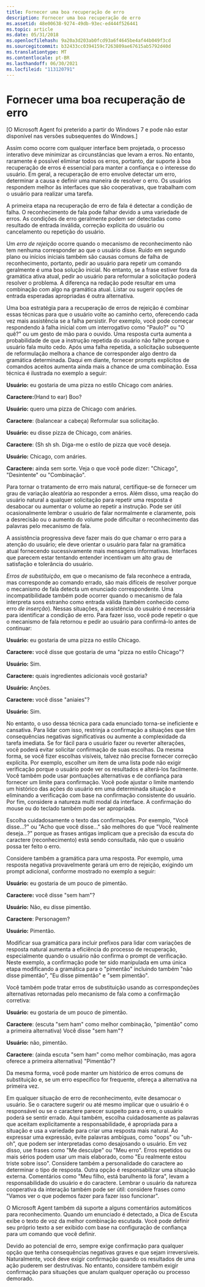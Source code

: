 ```yaml
---
title: Fornecer uma boa recuperação de erro
description: Fornecer uma boa recuperação de erro
ms.assetid: 48e00638-9274-49db-93ec-ed444f526441
ms.topic: article
ms.date: 05/31/2018
ms.openlocfilehash: 9a20a3d203ab0fcd93a6f4645be4af44b049f3cd
ms.sourcegitcommit: b32433cc0394159c7263809ae67615ab5792d40d
ms.translationtype: MT
ms.contentlocale: pt-BR
ms.lasthandoff: 06/30/2021
ms.locfileid: "113120791"
---
```

# <a name="provide-good-error-recovery"></a>Fornecer uma boa recuperação de erro

\[O Microsoft Agent foi preterido a partir do Windows 7 e pode não estar disponível nas versões subsequentes do Windows.\]

Assim como ocorre com qualquer interface bem projetada, o processo interativo deve minimizar as circunstâncias que levam a erros. No entanto, raramente é possível eliminar todos os erros, portanto, dar suporte à boa recuperação de erros é essencial para manter a confiança e o interesse do usuário. Em geral, a recuperação de erro envolve detectar um erro, determinar a causa e definir uma maneira de resolver o erro. Os usuários respondem melhor às interfaces que são cooperativas, que trabalham com o usuário para realizar uma tarefa.

A primeira etapa na recuperação de erro de fala é detectar a condição de falha. O reconhecimento de fala pode falhar devido a uma variedade de erros. As condições de erro geralmente podem ser detectadas como resultado de entrada inválida, correção explícita do usuário ou cancelamento ou repetição do usuário.

Um *erro de rejeição* ocorre quando o mecanismo de reconhecimento não tem nenhuma corresponder ao que o usuário disse. Ruído em segundo plano ou inícios iniciais também são causas comuns de falha de reconhecimento, portanto, pedir ao usuário para repetir um comando geralmente é uma boa solução inicial. No entanto, se a frase estiver fora da gramática ativa atual, pedir ao usuário para reformular a solicitação poderá resolver o problema. A diferença na redação pode resultar em uma combinação com algo na gramática atual. Listar ou sugerir opções de entrada esperadas apropriadas é outra alternativa.

Uma boa estratégia para a recuperação de erros de rejeição é combinar essas técnicas para que o usuário volte ao caminho certo, oferecendo cada vez mais assistência se a falha persistir. Por exemplo, você pode começar respondendo à falha inicial com um interrogativo como "Paulo?" ou "O quê?" ou um gesto de mão para o ouvido. Uma resposta curta aumenta a probabilidade de que a instrução repetida do usuário não falhe porque o usuário fala muito cedo. Após uma falha repetida, a solicitação subsequente de reformulação melhora a chance de corresponder algo dentro da gramática determinada. Daqui em diante, fornecer prompts explícitos de comandos aceitos aumenta ainda mais a chance de uma combinação. Essa técnica é ilustrada no exemplo a seguir:

**Usuário:** eu gostaria de uma pizza no estilo Chicago com anáries.

**Caractere:**(Hand to ear) Boo?

**Usuário:** quero uma pizza de Chicago com anáries.

**Caractere**: (balancear a cabeça) Reformular sua solicitação.

**Usuário:** eu disse pizza de Chicago, com anáries.

**Caractere**: (Sh sh sh. Diga-me o estilo de pizza que você deseja.

**Usuário:** Chicago, com anáries.

**Caractere:** ainda sem sorte. Veja o que você pode dizer: "Chicago", "Desintente" ou "Combinação".

Para tornar o tratamento de erro mais natural, certifique-se de fornecer um grau de variação aleatória ao responder a erros. Além disso, uma reação do usuário natural a qualquer solicitação para repetir uma resposta é desabocar ou aumentar o volume ao repetir a instrução. Pode ser útil ocasionalmente lembrar o usuário de falar normalmente e claramente, pois a desrecisão ou o aumento do volume pode dificultar o reconhecimento das palavras pelo mecanismo de fala.

A assistência progressiva deve fazer mais do que chamar o erro para a atenção do usuário; ele deve orientar o usuário para falar na gramática atual fornecendo sucessivamente mais mensagens informativas. Interfaces que parecem estar tentando entender incentivam um alto grau de satisfação e tolerância do usuário.

*Erros de substituição*, em que o mecanismo de fala reconhece a entrada, mas corresponde ao comando errado, são mais difíceis de resolver porque o mecanismo de fala detecta um enunciado correspondente. Uma incompatibilidade também pode ocorrer quando o mecanismo de fala interpreta sons estranho como entrada válida (também conhecido como erro *de inserção*). Nessas situações, a assistência do usuário é necessária para identificar a condição de erro. Para fazer isso, você pode repetir o que o mecanismo de fala retornou e pedir ao usuário para confirmá-lo antes de continuar:

**Usuário:** eu gostaria de uma pizza no estilo Chicago.

**Caractere:** você disse que gostaria de uma "pizza no estilo Chicago"?

**Usuário:** Sim.

**Caractere:** quais ingredientes adicionais você gostaria?

**Usuário:** Anções.

**Caractere:** você disse "aniaies"?

**Usuário:** Sim.

No entanto, o uso dessa técnica para cada enunciado torna-se ineficiente e cansativa. Para lidar com isso, restrinja a confirmação a situações que têm consequências negativas significativas ou aumente a complexidade da tarefa imediata. Se for fácil para o usuário fazer ou reverter alterações, você poderá evitar solicitar confirmação de suas escolhas. Da mesma forma, se você fizer escolhas visíveis, talvez não precise fornecer correção explícita. Por exemplo, escolher um item de uma lista pode não exigir verificação porque o usuário pode ver os resultados e alterá-los facilmente. Você também pode usar pontuações alternativas e de confiança para fornecer um limite para confirmação. Você pode ajustar o limite mantendo um histórico das ações do usuário em uma determinada situação e eliminando a verificação com base na confirmação consistente do usuário. Por fim, considere a natureza multi modal da interface. A confirmação do mouse ou do teclado também pode ser apropriada.

Escolha cuidadosamente o texto das confirmações. Por exemplo, "Você disse...?" ou "Acho que você disse..." são melhores do que "Você realmente deseja...?" porque as frases antigas implicam que a precisão da escuta do caractere (reconhecimento) está sendo consultada, não que o usuário possa ter feito o erro.

Considere também a gramática para uma resposta. Por exemplo, uma resposta negativa provavelmente gerará um erro de rejeição, exigindo um prompt adicional, conforme mostrado no exemplo a seguir:

**Usuário:** eu gostaria de um pouco de pimentão.

**Caractere:** você disse "sem ham"?

**Usuário:** Não, eu disse pimentão.

**Caractere**: Personagem?

**Usuário:** Pimentão.

Modificar sua gramática para incluir prefixos para lidar com variações de resposta natural aumenta a eficiência do processo de recuperação, especialmente quando o usuário não confirma o prompt de verificação. Neste exemplo, a confirmação pode ter sido manipulada em uma única etapa modificando a gramática para o "pimentão" incluindo também "não disse pimentão", "Eu disse pimentão" e "sem pimentão".

Você também pode tratar erros de substituição usando as correspondeções alternativas retornadas pelo mecanismo de fala como a confirmação corretiva:

**Usuário:** eu gostaria de um pouco de pimentão.

**Caractere**: (escuta "sem ham" como melhor combinação, "pimentão" como a primeira alternativa) Você disse "sem ham"?

**Usuário:** não, pimentão.

**Caractere**: (ainda escuta "sem ham" como melhor combinação, mas agora oferece a primeira alternativa) "Pimentão"?

Da mesma forma, você pode manter um histórico de erros comuns de substituição e, se um erro específico for frequente, ofereça a alternativa na primeira vez.

Em qualquer situação de erro de reconhecimento, evite desamocar o usuário. Se o caractere sugerir ou até mesmo implicar que o usuário é o responsável ou se o caractere parecer suspeito para o erro, o usuário poderá se sentir errado. Aqui também, escolha cuidadosamente as palavras que aceitam explicitamente a responsabilidade, é apropriada para a situação e usa a variedade para criar uma resposta mais natural. Ao expressar uma expressão, evite palavras ambíguas, como "oops" ou "uh-oh", que podem ser interpretadas como desajosando o usuário. Em vez disso, use frases como "Me desculpe" ou "Meu erro". Erros repetidos ou mais sérios podem usar um mais elaborado, como "Eu realmente estou triste sobre isso". Considere também a personalidade do caractere ao determinar o tipo de resposta. Outra opção é responsabilizar uma situação externa. Comentários como "Meu filho, está barulhento lá fora", levam a responsabilidade do usuário e do caractere. Lembrar o usuário da natureza cooperativa da interação também pode ser útil: considere frases como "Vamos ver o que podemos fazer para fazer isso funcionar".

O Microsoft Agent também dá suporte a alguns comentários automáticos para reconhecimento. Quando um enunciado é detectado, a Dica de Escuta exibe o texto de voz da melhor combinação escutada. Você pode definir seu próprio texto a ser exibido com base na configuração de confiança para um comando que você definir.

Devido ao potencial de erro, sempre exige confirmação para qualquer opção que tenha consequências negativas graves e que sejam irreversíveis. Naturalmente, você deve exigir confirmação quando os resultados de uma ação puderem ser destrutivas. No entanto, considere também exigir confirmação para situações que anulam qualquer operação ou processo demorado.

 

 




